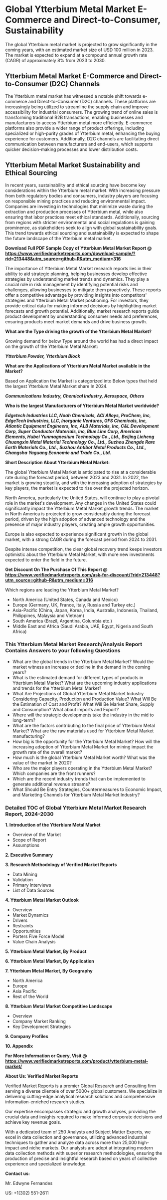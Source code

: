 <h1>Global Ytterbium Metal Market E-Commerce and Direct-to-Consumer, Sustainability</h1><p class=""><p>The global Ytterbium metal market is projected to grow significantly in the coming years, with an estimated market size of USD 100 million in 2023. The market is expected to expand at a compound annual growth rate (CAGR) of approximately 8% from 2023 to 2030.</p><h2>Ytterbium Metal Market E-Commerce and Direct-to-Consumer (D2C) Channels</h2><p>The Ytterbium metal market has witnessed a notable shift towards e-commerce and Direct-to-Consumer (D2C) channels. These platforms are increasingly being utilized to streamline the supply chain and improve accessibility for industrial consumers. The growing trend of online sales is transforming traditional B2B transactions, enabling businesses and manufacturers to access Ytterbium metal more efficiently. E-commerce platforms also provide a wider range of product offerings, including specialized or high-purity grades of Ytterbium metal, enhancing the buying experience for customers. Additionally, D2C channels are facilitating direct communication between manufacturers and end-users, which supports quicker decision-making processes and lower distribution costs.</p><h2>Ytterbium Metal Market Sustainability and Ethical Sourcing</h2><p>In recent years, sustainability and ethical sourcing have become key considerations within the Ytterbium metal market. With increasing pressure from both regulatory bodies and consumers, industry players are focusing on responsible mining practices and reducing environmental impact. Companies are investing in technologies that minimize waste during the extraction and production processes of Ytterbium metal, while also ensuring that labor practices meet ethical standards. Additionally, sourcing from regions with stricter environmental and social regulations is gaining prominence, as stakeholders seek to align with global sustainability goals. This trend towards ethical sourcing and sustainability is expected to shape the future landscape of the Ytterbium metal market.</p></p><p class=""><strong>Download Full PDF Sample Copy of Ytterbium Metal Market Report @ <a href="https://www.verifiedmarketreports.com/download-sample/?rid=213448&utm_source=github-R&utm_medium=316" target="_blank">https://www.verifiedmarketreports.com/download-sample/?rid=213448&utm_source=github-R&utm_medium=316</a></strong></p><p>The importance of&nbsp;Ytterbium Metal Market research reports lies in their ability to aid strategic planning, helping businesses develop effective strategies by understanding market trends and dynamics. They play a crucial role in risk management by identifying potential risks and challenges, allowing businesses to mitigate them proactively. These reports offer a competitive advantage by providing insights into competitors' strategies and Ytterbium Metal Market positioning. For investors, they provide critical data for making informed decisions by highlighting market forecasts and growth potential. Additionally, market research reports guide product development by understanding consumer needs and preferences, ensuring products meet market demands and drive business growth.</p><p><strong>What are the&nbsp;Type driving the growth of the Ytterbium Metal Market?</strong></p><p id="" class="">Growing demand for below Type around the world has had a direct impact on the growth of the Ytterbium Metal Market:</p><p class=""><em><strong>Ytterbium Powder, Ytterbium Block</strong></em></p><p class=""><strong>What are the&nbsp;Applications&nbsp;of Ytterbium Metal Market available in the Market?</strong></p><p id="" class="">Based on Application the Market is categorized into Below types that held the largest Ytterbium Metal Market share In 2024.</p><p class=""><em><strong>Communications Industry, Chemical Industry, Aerospace, Others</strong></em></p><p class=""><strong>Who is the largest Manufacturers of Ytterbium Metal Market worldwide?</strong></p><p><em><strong>Edgetech Industries LLC, Noah Chemicals, ACI Alloys, ProChem, Inc, EdgeTech Industries, LLC, Inorganic Ventures, GFS Chemicals, Inc, Atlantic Equipment Engineers, Inc, ALB Materials, Inc, C&L Development Corp, Super Conductor Materials, Inc, Blue Line Corp, American Elements, Hubei Yunmagnesium Technology Co., Ltd., Beijing Licheng Chuangxin Metal Material Technology Co., Ltd., Suzhou Zhengde Rare Earth Materials Co., Ltd., Suzhou Antibot Metal Products Co., Ltd., Changsha Yaguang Economic and Trade Co., Ltd.</strong></em></p><p id="" class=""><strong>Short Description About Ytterbium Metal Market:</strong></p><p>The global Ytterbium Metal Market is anticipated to rise at a considerable rate during the forecast period, between 2023 and 2031. In 2022, the market is growing steadily, and with the increasing adoption of strategies by key players, the market is expected to rise over the projected horizon.</p><p>North America, particularly the United States, will continue to play a pivotal role in the market's development. Any changes in the United States could significantly impact the Ytterbium Metal Market growth trends. The market in North America is projected to grow considerably during the forecast period, driven by the high adoption of advanced technology and the presence of major industry players, creating ample growth opportunities.</p><p>Europe is also expected to experience significant growth in the global market, with a strong CAGR during the forecast period from 2024 to 2031.</p><p>Despite intense competition, the clear global recovery trend keeps investors optimistic about the Ytterbium Metal Market, with more new investments expected to enter the field in the future.</p><p id="" class=""><strong>Get Discount On The Purchase Of This Report @ <a href="https://www.verifiedmarketreports.com/ask-for-discount/?rid=213448?utm_source=github-R&utm_medium=316" target="_blank">https://www.verifiedmarketreports.com/ask-for-discount/?rid=213448?utm_source=github-R&utm_medium=316</a></strong></p><p class="">Which regions are leading the Ytterbium Metal Market?</p><ul><li>North America (United States, Canada and Mexico)</li><li>Europe (Germany, UK, France, Italy, Russia and Turkey etc.)</li><li>Asia-Pacific (China, Japan, Korea, India, Australia, Indonesia, Thailand, Philippines, Malaysia and Vietnam)</li><li>South America (Brazil, Argentina, Columbia etc.)</li><li>Middle East and Africa (Saudi Arabia, UAE, Egypt, Nigeria and South Africa)</li></ul><h3 id="" class="">This Ytterbium Metal Market Research/Analysis Report Contains Answers to your following Questions</h3><ul><li>What are the global trends in the Ytterbium Metal Market? Would the market witness an increase or decline in the demand in the coming years?</li><li>What is the estimated demand for different types of products in Ytterbium Metal Market? What are the upcoming industry applications and trends for the Ytterbium Metal Market?</li><li>What Are Projections of Global Ytterbium Metal Market Industry Considering Capacity, Production and Production Value? What Will Be the Estimation of Cost and Profit? What Will Be Market Share, Supply and Consumption? What about imports and Export?</li><li>Where will the strategic developments take the industry in the mid to long-term?</li><li>What are the factors contributing to the final price of Ytterbium Metal Market? What are the raw materials used for Ytterbium Metal Market manufacturing?</li><li>How big is the opportunity for the Ytterbium Metal Market? How will the increasing adoption of Ytterbium Metal Market for mining impact the growth rate of the overall market?</li><li>How much is the global Ytterbium Metal Market worth? What was the value of the market In 2020?</li><li>Who are the major players operating in the Ytterbium Metal Market? Which companies are the front runners?</li><li>Which are the recent industry trends that can be implemented to generate additional revenue streams?</li><li>What Should Be Entry Strategies, Countermeasures to Economic Impact, and Marketing Channels for Ytterbium Metal Market Industry?</li></ul><h3 id="" class="">Detailed TOC of Global Ytterbium Metal Market Research Report, 2024-2030</h3><p id="" class=""><strong>1. Introduction of the Ytterbium Metal Market</strong></p><ul><li>Overview of the Market</li><li>Scope of Report</li><li>Assumptions</li></ul><p id="" class=""><strong>2. Executive Summary</strong></p><p id="" class=""><strong>3. Research Methodology of Verified Market Reports</strong></p><ul><li>Data Mining</li><li>Validation</li><li>Primary Interviews</li><li>List of Data Sources</li></ul><p id="" class=""><strong>4. Ytterbium Metal Market Outlook</strong></p><ul><li>Overview</li><li>Market Dynamics</li><li>Drivers</li><li>Restraints</li><li>Opportunities</li><li>Porters Five Force Model</li><li>Value Chain Analysis</li></ul><p id="" class=""><strong>5. Ytterbium Metal Market, By Product</strong></p><p id="" class=""><strong>6. Ytterbium Metal Market, By Application</strong></p><p id="" class=""><strong>7. Ytterbium Metal Market, By Geography</strong></p><ul><li>North America</li><li>Europe</li><li>Asia Pacific</li><li>Rest of the World</li></ul><p id="" class=""><strong>8. Ytterbium Metal Market Competitive Landscape</strong></p><ul><li>Overview</li><li>Company Market Ranking</li><li>Key Development Strategies</li></ul><p id="" class=""><strong>9. Company Profiles</strong></p><p id="" class=""><strong>10. Appendix</strong></p><p id="" class=""><strong>For More Information or Query, Visit @ <a href="https://www.verifiedmarketreports.com/product/ytterbium-metal-market/" target="_blank">https://www.verifiedmarketreports.com/product/ytterbium-metal-market/</a></strong></p><p id="" class=""><strong>About Us: Verified Market Reports</strong></p><p id="" class="">Verified Market Reports is a premier Global Research and Consulting firm serving a diverse clientele of over 5000+ global customers. We specialize in delivering cutting-edge analytical research solutions and comprehensive information-enriched research studies.</p><p id="" class="">Our expertise encompasses strategic and growth analyses, providing the crucial data and insights required to make informed corporate decisions and achieve key revenue goals.</p><p id="" class="">With a dedicated team of 250 Analysts and Subject Matter Experts, we excel in data collection and governance, utilizing advanced industrial techniques to gather and analyze data across more than 25,000 high-impact and niche markets. Our analysts are adept at integrating modern data collection methods with superior research methodologies, ensuring the production of precise and insightful research based on years of collective experience and specialized knowledge.</p><p id="" class=""><strong>Contact us:</strong></p><p id="" class="">Mr. Edwyne Fernandes</p><p id="" class="">US: +1(302) 551-2611</p>